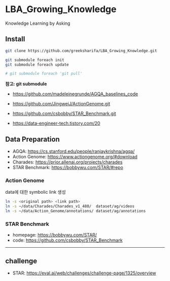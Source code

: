 # LBA_Growing_Knowledge
Knowledge Learning by Asking


## Install

```bash
git clone https://github.com/greeksharifa/LBA_Growing_Knowledge.git

git submodule foreach init
git submodule foreach update

# git submodule foreach 'git pull'
```

**참고: git submodule** 

- https://github.com/madeleinegrunde/AGQA_baselines_code
- https://github.com/JingweiJ/ActionGenome.git
- https://github.com/csbobby/STAR_Benchmark.git


- https://data-engineer-tech.tistory.com/20

## Data Preparation

- AGQA: https://cs.stanford.edu/people/ranjaykrishna/agqa/
- Action Genome: https://www.actiongenome.org/#download
- Charades: https://prior.allenai.org/projects/charades
- STAR Benchmark: https://bobbywu.com/STAR/#repo

### Action Genome
data에 대한 symbolic link 생성
```bash
ln -s <original path> <link path>
ln -s ~/data/Charades/Charades_v1_480/  dataset/ag/videos
ln -s ~/data/Action_Genome/annotations/ dataset/ag/annotations
```

### STAR Benchmark

- homepage: https://bobbywu.com/STAR/
- code: https://github.com/csbobby/STAR_Benchmark

---

## challenge

- STAR: https://eval.ai/web/challenges/challenge-page/1325/overview